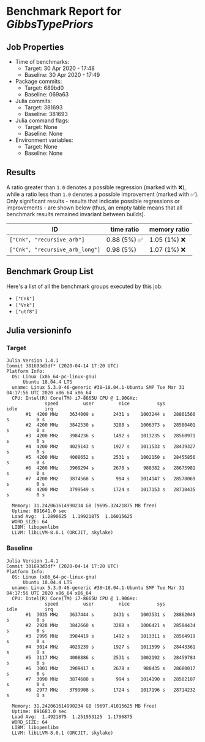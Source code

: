 # Benchmark Report for *GibbsTypePriors*

## Job Properties
* Time of benchmarks:
    - Target: 30 Apr 2020 - 17:48
    - Baseline: 30 Apr 2020 - 17:49
* Package commits:
    - Target: 689bd0
    - Baseline: 069a63
* Julia commits:
    - Target: 381693
    - Baseline: 381693
* Julia command flags:
    - Target: None
    - Baseline: None
* Environment variables:
    - Target: None
    - Baseline: None

## Results
A ratio greater than `1.0` denotes a possible regression (marked with :x:), while a ratio less
than `1.0` denotes a possible improvement (marked with :white_check_mark:). Only significant results - results
that indicate possible regressions or improvements - are shown below (thus, an empty table means that all
benchmark results remained invariant between builds).

| ID                              | time ratio                   | memory ratio  |
|---------------------------------|------------------------------|---------------|
| `["Cnk", "recursive_arb"]`      | 0.88 (5%) :white_check_mark: | 1.05 (1%) :x: |
| `["Cnk", "recursive_arb_long"]` |                   0.98 (5%)  | 1.07 (1%) :x: |

## Benchmark Group List
Here's a list of all the benchmark groups executed by this job:

- `["Cnk"]`
- `["Vnk"]`
- `["utf8"]`

## Julia versioninfo

### Target
```
Julia Version 1.4.1
Commit 381693d3df* (2020-04-14 17:20 UTC)
Platform Info:
  OS: Linux (x86_64-pc-linux-gnu)
      Ubuntu 18.04.4 LTS
  uname: Linux 5.3.0-46-generic #38~18.04.1-Ubuntu SMP Tue Mar 31 04:17:56 UTC 2020 x86_64 x86_64
  CPU: Intel(R) Core(TM) i7-8665U CPU @ 1.90GHz: 
              speed         user         nice          sys         idle          irq
       #1  4200 MHz    3634009 s       2431 s    1003244 s   28861560 s          0 s
       #2  4200 MHz    3842530 s       3288 s    1006373 s   28580401 s          0 s
       #3  4200 MHz    3984236 s       1492 s    1013235 s   28560971 s          0 s
       #4  4200 MHz    4029143 s       1927 s    1011533 s   28439327 s          0 s
       #5  4200 MHz    4008652 s       2531 s    1002150 s   28455856 s          0 s
       #6  4200 MHz    3909294 s       2678 s     988382 s   28675981 s          0 s
       #7  4200 MHz    3874568 s        994 s    1014147 s   28578069 s          0 s
       #8  4200 MHz    3799549 s       1724 s    1017153 s   28710435 s          0 s
       
  Memory: 31.242061614990234 GB (9695.32421875 MB free)
  Uptime: 891641.0 sec
  Load Avg:  1.2890625  1.19921875  1.16015625
  WORD_SIZE: 64
  LIBM: libopenlibm
  LLVM: libLLVM-8.0.1 (ORCJIT, skylake)
```

### Baseline
```
Julia Version 1.4.1
Commit 381693d3df* (2020-04-14 17:20 UTC)
Platform Info:
  OS: Linux (x86_64-pc-linux-gnu)
      Ubuntu 18.04.4 LTS
  uname: Linux 5.3.0-46-generic #38~18.04.1-Ubuntu SMP Tue Mar 31 04:17:56 UTC 2020 x86_64 x86_64
  CPU: Intel(R) Core(TM) i7-8665U CPU @ 1.90GHz: 
              speed         user         nice          sys         idle          irq
       #1  3035 MHz    3637444 s       2431 s    1003531 s   28862049 s          0 s
       #2  2928 MHz    3842660 s       3288 s    1006421 s   28584434 s          0 s
       #3  2995 MHz    3984419 s       1492 s    1013311 s   28564919 s          0 s
       #4  3014 MHz    4029239 s       1927 s    1011599 s   28443361 s          0 s
       #5  3117 MHz    4008886 s       2531 s    1002192 s   28459784 s          0 s
       #6  3001 MHz    3909417 s       2678 s     988435 s   28680017 s          0 s
       #7  3090 MHz    3874680 s        994 s    1014190 s   28582107 s          0 s
       #8  2977 MHz    3799908 s       1724 s    1017196 s   28714232 s          0 s
       
  Memory: 31.242061614990234 GB (9697.41015625 MB free)
  Uptime: 891683.0 sec
  Load Avg:  1.4921875  1.251953125  1.1796875
  WORD_SIZE: 64
  LIBM: libopenlibm
  LLVM: libLLVM-8.0.1 (ORCJIT, skylake)
```